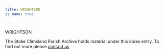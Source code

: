 ```yaml
---
title: WRIGHTSON
is_name: true

---
```


WRIGHTSON


The Stoke Climsland Parish Archive holds material under this index entry. To find out more please [contact us](/contact/)
